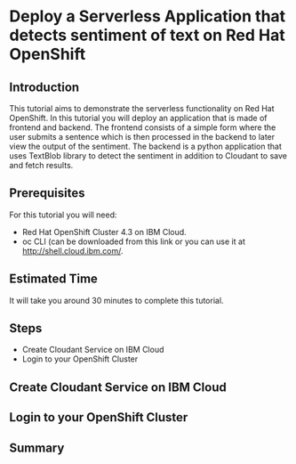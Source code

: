 # Deploy a Serverless Application that detects sentiment of text on Red Hat OpenShift
## Introduction
This tutorial aims to demonstrate the serverless functionality on Red Hat OpenShift. In this tutorial you will deploy an application that is made of frontend and backend. The frontend consists of a simple form where the user submits a sentence which is then processed in the backend to later view the output of the sentiment. The backend is a python application that uses TextBlob library to detect the sentiment in addition to Cloudant to save and fetch results.
## Prerequisites
For this tutorial you will need:
- Red Hat OpenShift Cluster 4.3 on IBM Cloud.
- oc CLI (can be downloaded from this link or you can use it at http://shell.cloud.ibm.com/.
## Estimated Time
It will take you around 30 minutes to complete this tutorial.
## Steps
- Create Cloudant Service on IBM Cloud
- Login to your OpenShift Cluster
## Create Cloudant Service on IBM Cloud
## Login to your OpenShift Cluster
## Summary

